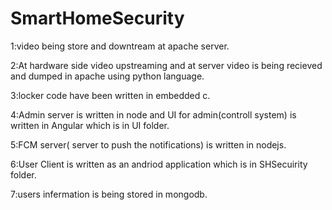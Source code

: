 # SmartHomeSecurity

1:video being store and downtream at apache server.



2:At hardware side video upstreaming and at server video is being recieved and dumped in apache using python language.



3:locker code have been written in embedded c.



4:Admin server is written in node and UI for admin(controll system) is written in Angular  which is in UI folder.

5:FCM server( server to push the notifications) is written in nodejs.


6:User Client is written as an andriod application which is in SHSecuirity folder.


7:users infermation is being stored in mongodb.
